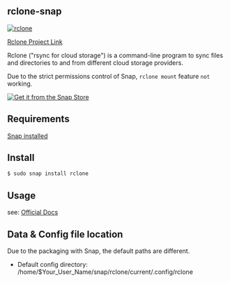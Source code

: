 ## rclone-snap
[![rclone](https://snapcraft.io/rclone/badge.svg)](https://snapcraft.io/rclone)

[Rclone Project Link](https://github.com/rclone/rclone) 

Rclone ("rsync for cloud storage") is a command-line program to sync files and directories to and from different cloud storage providers.
  
Due to the strict permissions control of Snap, `rclone mount` feature `not` working.

[![Get it from the Snap Store](https://snapcraft.io/static/images/badges/en/snap-store-black.svg)](https://snapcraft.io/rclone)

## Requirements

[Snap installed](https://snapcraft.io/docs/installing-snapd)

## Install

```bash
$ sudo snap install rclone
```

## Usage

see: [Official Docs](https://rclone.org/docs/)


## Data & Config file location

Due to the packaging with Snap, the default paths are different.

- Default config directory: /home/$Your_User_Name/snap/rclone/current/.config/rclone


